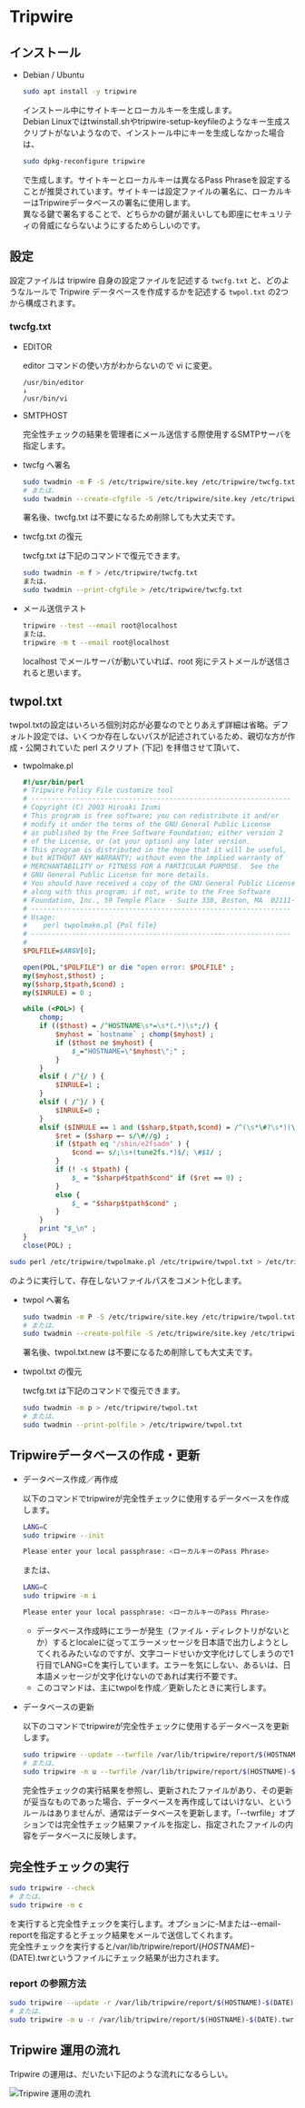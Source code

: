 Tripwire
===

## インストール

- Debian / Ubuntu

    ```bash
    sudo apt install -y tripwire
    ```

    インストール中にサイトキーとローカルキーを生成します。  
    Debian Linuxではtwinstall.shやtripwire-setup-keyfileのようなキー生成スクリプトがないようなので、インストール中にキーを生成しなかった場合は、

    ```bash
    sudo dpkg-reconfigure tripwire
    ```

    で生成します。サイトキーとローカルキーは異なるPass Phraseを設定することが推奨されています。サイトキーは設定ファイルの署名に、ローカルキーはTripwireデータベースの署名に使用します。  
    異なる鍵で署名することで、どちらかの鍵が漏えいしても即座にセキュリティの脅威にならないようにするためらしいのです。


## 設定

設定ファイルは tripwire 自身の設定ファイルを記述する `twcfg.txt` と、どのようなルールで Tripwire データベースを作成するかを記述する `twpol.txt` の2つから構成されます。

### twcfg.txt

- EDITOR

    editor コマンドの使い方がわからないので vi に変更。

    ```text
    /usr/bin/editor
    ↓
    /usr/bin/vi
    ```

- SMTPHOST

    完全性チェックの結果を管理者にメール送信する際使用するSMTPサーバを指定します。

- twcfg へ署名

    ```bash
    sudo twadmin -m F -S /etc/tripwire/site.key /etc/tripwire/twcfg.txt
    # または、
    sudo twadmin --create-cfgfile -S /etc/tripwire/site.key /etc/tripwire/twcfg.txt
    ```

    署名後、twcfg.txt は不要になるため削除しても大丈夫です。

- twcfg.txt の復元

    twcfg.txt は下記のコマンドで復元できます。

    ```bash
    sudo twadmin -m f > /etc/tripwire/twcfg.txt
    または、
    sudo twadmin --print-cfgfile > /etc/tripwire/twcfg.txt
    ```

- メール送信テスト

    ```bash
    tripwire --test --email root@localhost
    または、
    tripwire -m t --email root@localhost
    ```

    localhost でメールサーバが動いていれば、root 宛にテストメールが送信されると思います。


## twpol.txt

twpol.txtの設定はいろいろ個別対応が必要なのでとりあえず詳細は省略。デフォルト設定では、いくつか存在しないパスが記述されているため、親切な方が作成・公開されていた perl スクリプト (下記) を拝借させて頂いて、

- twpolmake.pl

    ```perl
    #!/usr/bin/perl
    # Tripwire Policy File customize tool
    # ----------------------------------------------------------------
    # Copyright (C) 2003 Hiroaki Izumi
    # This program is free software; you can redistribute it and/or
    # modify it under the terms of the GNU General Public License
    # as published by the Free Software Foundation; either version 2
    # of the License, or (at your option) any later version.
    # This program is distributed in the hope that it will be useful,
    # but WITHOUT ANY WARRANTY; without even the implied warranty of
    # MERCHANTABILITY or FITNESS FOR A PARTICULAR PURPOSE.  See the
    # GNU General Public License for more details.
    # You should have received a copy of the GNU General Public License
    # along with this program; if not, write to the Free Software
    # Foundation, Inc., 59 Temple Place - Suite 330, Boston, MA  02111-1307, USA.
    # ----------------------------------------------------------------
    # Usage:
    #    perl twpolmake.pl {Pol file}
    # ----------------------------------------------------------------
    #
    $POLFILE=$ARGV[0];

    open(POL,"$POLFILE") or die "open error: $POLFILE" ;
    my($myhost,$thost) ;
    my($sharp,$tpath,$cond) ;
    my($INRULE) = 0 ;

    while (<POL>) {
        chomp;
        if (($thost) = /^HOSTNAME\s*=\s*(.*)\s*;/) {
            $myhost = `hostname` ; chomp($myhost) ;
            if ($thost ne $myhost) {
                $_="HOSTNAME=\"$myhost\";" ;
            }
        }
        elsif ( /^{/ ) {
            $INRULE=1 ;
        }
        elsif ( /^}/ ) {
            $INRULE=0 ;
        }
        elsif ($INRULE == 1 and ($sharp,$tpath,$cond) = /^(\s*\#?\s*)(\/\S+)\b(\s+->\s+.+)$/) {
            $ret = ($sharp =~ s/\#//g) ;
            if ($tpath eq '/sbin/e2fsadm' ) {
                $cond =~ s/;\s+(tune2fs.*)$/; \#$1/ ;
            }
            if (! -s $tpath) {
                $_ = "$sharp#$tpath$cond" if ($ret == 0) ;
            }
            else {
                $_ = "$sharp$tpath$cond" ;
            }
        }
        print "$_\n" ;
    }
    close(POL) ;
    ```

```bash
sudo perl /etc/tripwire/twpolmake.pl /etc/tripwire/twpol.txt > /etc/tripwire/twpol.txt.new
```

のように実行して、存在しないファイルパスをコメント化します。

- twpol へ署名

    ```bash
    sudo twadmin -m P -S /etc/tripwire/site.key /etc/tripwire/twpol.txt.new
    # または、
    sudo twadmin --create-polfile -S /etc/tripwire/site.key /etc/tripwire/twpol.txt.new
    ```

    署名後、twpol.txt.new は不要になるため削除しても大丈夫です。

- twpol.txt の復元

    twcfg.txt は下記のコマンドで復元できます。

    ```bash
    sudo twadmin -m p > /etc/tripwire/twpol.txt
    # または、
    sudo twadmin --print-polfile > /etc/tripwire/twpol.txt
    ```


## Tripwireデータベースの作成・更新

- データベース作成／再作成

    以下のコマンドでtripwireが完全性チェックに使用するデータベースを作成します。

    ```bash
    LANG=C
    sudo tripwire --init

    Please enter your local passphrase: <ローカルキーのPass Phrase>
    ```

    または、

    ```bash
    LANG=C
    sudo tripwire -m i

    Please enter your local passphrase: <ローカルキーのPass Phrase>
    ```

    - データベース作成時にエラーが発生（ファイル・ディレクトリがないとか）するとlocaleに従ってエラーメッセージを日本語で出力しようとしてくれるみたいなのですが、文字コードせいか文字化けしてしまうので1行目でLANG=Cを実行しています。エラーを気にしない、あるいは、日本語メッセージが文字化けないのであれば実行不要です。
    - このコマンドは、主にtwpolを作成／更新したときに実行します。

- データベースの更新

    以下のコマンドでtripwireが完全性チェックに使用するデータベースを更新します。

    ```bash
    sudo tripwire --update --twrfile /var/lib/tripwire/report/$(HOSTNAME)-$(DATE).twr
    # または、
    sudo tripwire -m u --twrfile /var/lib/tripwire/report/$(HOSTNAME)-$(DATE).twr
    ```

    完全性チェックの実行結果を参照し、更新されたファイルがあり、その更新が妥当なものであった場合、データベースを再作成してはいけない、というルールはありませんが、通常はデータベースを更新します。「--twrfile」オプションでは完全性チェック結果ファイルを指定し、指定されたファイルの内容をデータベースに反映します。


## 完全性チェックの実行

```bash
sudo tripwire --check
# または、
sudo tripwire -m c
```

を実行すると完全性チェックを実行します。オプションに-Mまたは--email-reportを指定するとチェック結果をメールで送信してくれます。  
完全性チェックを実行すると/var/lib/tripwire/report/$(HOSTNAME)-$(DATE).twrというファイルにチェック結果が出力されます。

### report の参照方法

```bash
sudo tripwire --update -r /var/lib/tripwire/report/$(HOSTNAME)-$(DATE).twr
# または、
sudo tripwire -m u -r /var/lib/tripwire/report/$(HOSTNAME)-$(DATE).twr
```


## Tripwire 運用の流れ

Tripwire の運用は、だいたい下記のような流れになるらしい。

![Tripwire 運用の流れ](./tripwire/tripwire_workflow.png)

